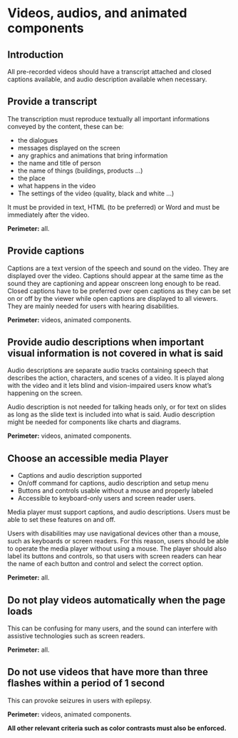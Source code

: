 # Videos, audios, and animated components 
<script>$(document).ready(function () {
    setBreadcrumb([{"label":"General recommendations for content"}]);
});</script>

<style>h3 {font-size: 1rem;}</style>

## Introduction
All pre-recorded videos should have a transcript attached and closed captions available, and audio description available when necessary.

## Provide a transcript 

The transcription must reproduce textually all important informations conveyed by the content, these can be:
- the dialogues
- messages displayed on the screen
- any graphics and animations that bring information
- the name and title of person
- the name of things (buildings, products ...)
- the place
- what happens in the video
- The settings of the video (quality, black and white ...)

It must be provided in text, HTML (to be preferred) or Word and must be immediately after the video.  

**Perimeter:** all.

## Provide captions 
Captions are a text version of the speech and sound on the video. They are displayed over the video. Captions should appear at the same time as the sound they are captioning and appear onscreen long enough to be read. Closed captions have to be preferred over open captions as they can be set on or off by the viewer while open captions are displayed to all viewers. They are mainly needed for users with hearing disabilities.  

**Perimeter:** videos, animated components.

## Provide audio descriptions when important visual information is not covered in what is said

Audio descriptions are separate audio tracks containing speech that describes the action, characters, and scenes of a video. It is played along with the video and it lets blind and vision-impaired users know what’s happening on the screen.  

Audio description is not needed for talking heads only, or for text on slides as long as the slide text is included into what is said. Audio description might be needed for components like charts and diagrams.  

**Perimeter:** videos, animated components.

## Choose an accessible media Player

- Captions and audio description supported
- On/off command for captions, audio description and setup menu
- Buttons and controls usable without a mouse and properly labeled
- Accessible to keyboard-only users and screen reader users.  

Media player must support captions, and audio descriptions. Users must be able to set these features on and off.  

Users with disabilities may use navigational devices other than a mouse, such as keyboards or screen readers. For this reason, users should be able to operate the media player without using a mouse. The player should also label its buttons and controls, so that users with screen readers can hear the name of each button and control and select the correct option.

**Perimeter:** all.  

## Do not play videos automatically when the page loads 

This can be confusing for many users, and the sound can interfere with assistive technologies such as screen readers.  

**Perimeter:** all.

## Do not use videos that have more than three flashes within a period of 1 second
This can provoke seizures in users with epilepsy.  

**Perimeter:** videos, animated components.

**All other relevant criteria such as color contrasts must also be enforced.**

&nbsp;
<!--  This file is part of a11y-guidelines | Our vision of mobile & web accessibility guidelines and best practices, with valid/invalid examples.
 Copyright (C) 2016  Orange SA
 See the Creative Commons Legal Code Attribution-ShareAlike 3.0 Unported License for more details (LICENSE file). -->